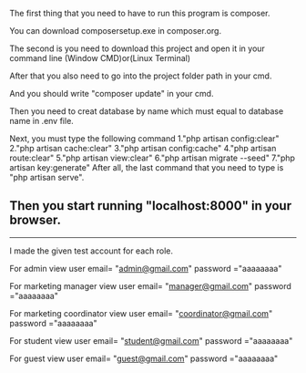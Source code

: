 The first thing that you need to have to run this program is composer.

You can download composersetup.exe in composer.org.

The second is you need to download this project and open it in your command line (Window CMD)or(Linux Terminal)

After that you also need to go into the project folder path in your cmd.

And you should write "composer update" in your cmd.

Then you need to creat database by name which must equal to database name in .env file.

Next, you must type the following command 
1."php artisan config:clear"
2."php artisan cache:clear"
3."php artisan config:cache"
4."php artisan route:clear"
5."php artisan view:clear"
6."php artisan migrate --seed"
7."php artisan key:generate"
After all, the last command that you need to type is "php artisan serve".

Then you start running "localhost:8000" in your browser.
-----------------------------------------------------------------------------------------------------------------
-----------------------------------------------------------------------------------------------------------------

I made the given test account for each role.

For admin view
user email= "admin@gmail.com"
password ="aaaaaaaa" 

For marketing manager view
user email= "manager@gmail.com"
password ="aaaaaaaa" 

For marketing coordinator view
user email= "coordinator@gmail.com"
password ="aaaaaaaa" 

For student view
user email= "student@gmail.com"
password ="aaaaaaaa" 

For guest view
user email= "guest@gmail.com"
password ="aaaaaaaa" 